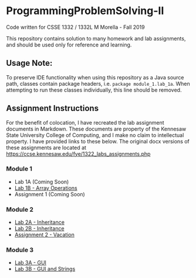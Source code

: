 # ProgrammingProblemSolving-II
Code written for CSSE 1332 / 1332L
M Morella - Fall 2019

This repository contains solution to many homework and lab assignments, and should be used only for reference and learning.

## Usage Note:
To preserve IDE functionality when using this repository as a Java source path, classes  contain package headers, i.e. `package module_1.lab_1a`. When attempting to run these classes individually, this line should be removed.

## Assignment Instructions
For the benefit of colocation, I have recreated the lab assignment documents in Markdown. These documents are property of the Kennesaw State University College of Computing, and I make no claim to intellectual property. I have provided links to these below. The original docx versions of these assignments are located at https://ccse.kennesaw.edu/fye/1322_labs_assignments.php

### Module 1
* Lab 1A (Coming Soon)
* [Lab 1B - Array Operations](https://github.com/MozzarellaM/ProgrammingProblemSolving-II/blob/master/src/module_1/lab_1b/_Lab%201B%20-%20Search.md)
* Assignment 1 (Coming Soon)

### Module 2
* [Lab 2A - Inheritance](https://github.com/MozzarellaM/ProgrammingProblemSolving-II/blob/master/src/module_2/lab_2a/_Lab%202A%20-%20Inheritance.md)
* [Lab 2B - Inheritance](https://github.com/MozzarellaM/ProgrammingProblemSolving-II/blob/master/src/module_2/lab_2b/_Lab%202B%20-%20Abstract%20Classes.md)
* [Assignment 2 - Vacation](https://github.com/MozzarellaM/ProgrammingProblemSolving-II/blob/master/src/module_2/assignment_2/_Assignment%202%20-%20Vacation.md)

### Module 3
* [Lab 3A - GUI](https://github.com/MozzarellaM/ProgrammingProblemSolving-II/blob/master/src/module_3/lab_3a/_Lab%203A%20-%20GUI.md)
* [Lab 3B - GUI and Strings](https://github.com/MozzarellaM/ProgrammingProblemSolving-II/blob/master/src/module_3/lab_3b/_Lab%203B%20-%20GUI%20and%20Strings.md)
